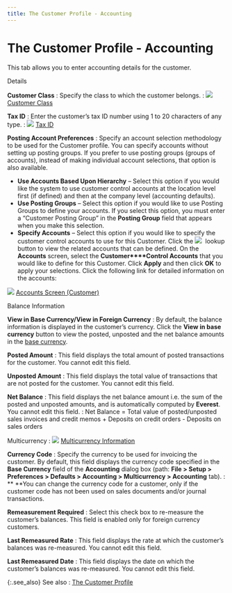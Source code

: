 ```yaml
---
title: The Customer Profile - Accounting
---
```


# The Customer Profile - Accounting


This tab allows you to enter accounting details for the customer.


Details


**Customer Class**
: Specify the class to which the customer belongs.
: ![]({{site.mc_baseurl}}/img/lens.gif) [Customer  Class]({{site.mc_baseurl}}/customer-details/accounting-information/customer_class.html)


**Tax ID**
: Enter the customer’s tax ID number using 1 to 20  characters of any type.
: ![]({{site.mc_baseurl}}/img/lens.gif) [Tax ID]({{site.mc_baseurl}}/customer-details/accounting-information/tax_id.html)


**Posting Account Preferences**
: Specify an account selection methodology to be used  for the Customer profile. You can specify accounts without setting up  posting groups. If you prefer to use posting groups (groups of accounts),  instead of making individual account selections, that option is also available.

- **Use 
 Accounts Based Upon Hierarchy** – Select this option if you would  like the system to use customer control accounts at the location level  first (if defined) and then at the company level (accounting defaults).
- **Use 
 Posting Groups** – Select this option if you would like to use Posting  Groups to define your accounts. If you select this option, you must enter  a “Customer Posting Group” in the **Posting 
 Group** field that appears when you make this selection.
- **Specify 
 Accounts** – Select this option if you would like to specify the  customer control accounts to use for this Customer. Click the ![]({{site.mc_baseurl}}/img/look_up_button_mc.gif)  lookup  button to view the related accounts that can be defined. On the **Accounts** screen, select the **Customer****Control Accounts** that you would  like to define for this Customer. Click **Apply**  and then click **OK** to apply your  selections. Click the following link for detailed information on the accounts:



![]({{site.mc_baseurl}}/img/lens.gif) [Accounts  Screen (Customer)]({{site.mc_baseurl}}/misc/accounts_screen_customer_customer_profile_accounting_tab_mc.html)


Balance Information


**View in Base Currency/View in Foreign Currency**
: By default, the balance information is displayed  in the customer’s currency. Click the **View 
 in base currency** button to view the posted, unposted  and the net balance amounts in the [base  currency]({{site.sc_chm}}/misc/base_currency_pop_up.html).


**Posted Amount**
: This field displays the total amount of posted transactions  for the customer. You cannot edit this field.


**Unposted  Amount**
: This field displays the total value of transactions  that are not posted for the customer. You cannot edit this field.


**Net Balance**
: This field displays the net balance amount i.e.  the sum of the posted and unposted  amounts, and is automatically computed by **Everest**.  You cannot edit this field.
: Net Balance = Total value of posted/unposted  sales invoices and credit memos + Deposits on credit orders - Deposits  on sales orders


Multicurrency
: ![]({{site.mc_baseurl}}/img/lens.gif) [Multicurrency  Information]({{site.mc_baseurl}}/customer-details/accounting-information/multi_currency_information.html)


**Currency Code**
: Specify the currency to be used for invoicing the  customer. By default, this field displays the currency code specified  in the **Base Currency** field of  the **Accounting** dialog box (path:  **File &gt; Setup &gt; Preferences &gt; 
 Defaults &gt; Accounting &gt; Multicurrency 
 &gt; Accounting** tab).
: **&nbsp;**You  can change the currency code for a customer, only if the customer code  has not been used on sales documents and/or journal transactions.


**Remeasurement  Required**
: Select this check box to re-measure the customer’s  balances. This field is enabled only for foreign currency customers.


**Last Remeasured Rate**
: This field displays the rate at which the customer’s  balances was re-measured. You cannot edit this field.


**Last Remeasured Date**
: This field displays the date on which the customer’s  balances was re-measured. You cannot edit this field.


{:.see_also}
See also
: [The Customer  Profile]({{site.mc_baseurl}}/creating-a-customer/the_customer_profile_steps.html)
